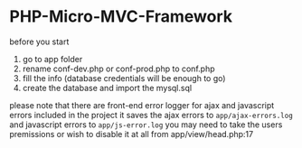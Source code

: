 # PHP-Micro-MVC-Framework
before you start
1. go to app folder
2. rename conf-dev.php or conf-prod.php to conf.php
3. fill the info (database credentials will be enough to go)
4. create the database and import the mysql.sql

please note that there are front-end error logger for ajax and javascript errors included in the project it saves the ajax errors to `app/ajax-errors.log` and javascript errors to `app/js-error.log`
you may need to take the users premissions or wish to disable it at all from app/view/head.php:17
